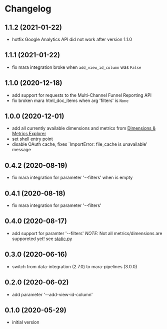 # Changelog

## 1.1.2 (2021-01-22)

- hotfix Google Analytics API did not work after version 1.1.0

## 1.1.1 (2021-01-22)

- fix mara integration broke when `add_view_id_column` was `False`

## 1.1.0 (2020-12-18)

- add support for requests to the Multi-Channel Funnel Reporting API
- fix broken mara html_doc_items when arg 'filters' is `None`

## 1.0.0 (2020-12-01)

- add all currently available dimensions and metrics from [Dimensions & Metrics Explorer](https://ga-dev-tools.appspot.com/dimensions-metrics-explorer/?)
- set shell entry point
- disable OAuth cache, fixes `ImportError: file_cache is unavailable' message

## 0.4.2 (2020-08-19)

- fix mara integration for parameter '--filters' when is empty

## 0.4.1 (2020-08-18)

- fix mara integration for parameter '--filters'

## 0.4.0 (2020-08-17)

- add support for paramter '--filters' _NOTE:_ Not all metrics/dimensions are supporeted yet! see [static.py](mara_google_analytics_downloader/static.py)

## 0.3.0 (2020-06-16)

- switch from data-integration (2.7.0) to mara-pipelines (3.0.0)

## 0.2.0 (2020-06-02)

- add parameter '--add-view-id-column'

## 0.1.0 (2020-05-29)

- initial version
